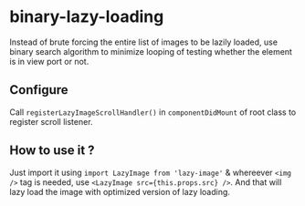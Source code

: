 # binary-lazy-loading
Instead of brute forcing the entire list of images to be lazily loaded, use binary search algorithm to minimize looping of testing whether the element is in view port or not. 

## Configure
Call `registerLazyImageScrollHandler()` in `componentDidMount` of root class to register scroll listener. 

## How to use it ?
Just import it using `import LazyImage from 'lazy-image'` & whereever `<img />` tag is needed, use `<LazyImage src={this.props.src} />`. And that will lazy load the image with optimized version of lazy loading. 
